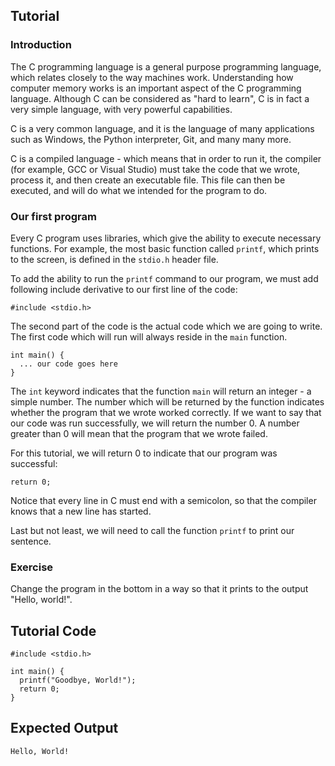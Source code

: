 Tutorial
--------

### Introduction

The C programming language is a general purpose programming language, which relates closely to the way machines work. 
Understanding how computer memory works is an important aspect of the C programming language. Although C can be considered
as "hard to learn", C is in fact a very simple language, with very powerful capabilities.

C is a very common language, and it is the language of many applications such as Windows, the Python interpreter, Git, and
many many more. 

C is a compiled language - which means that in order to run it, the compiler (for example, GCC or Visual Studio) must take the code that 
we wrote, process it, and then create an executable file. This file can then be executed, and will do what we intended for the program
to do.

### Our first program

Every C program uses libraries, which give the ability to execute necessary functions. For example, the most basic function
called `printf`, which prints to the screen, is defined in the `stdio.h` header file. 

To add the ability to run the `printf` command to our program, we must add following include derivative to our first line of the code:

    #include <stdio.h>

The second part of the code is the actual code which we are going to write. The first code which will run will always reside 
in the `main` function. 

    int main() {
      ... our code goes here
    }

The `int` keyword indicates that the function `main` will return an integer - a simple number. The number which will be returned
by the function indicates whether the program that we wrote worked correctly. If we want to say that our code
was run successfully, we will return the number 0. A number greater than 0 will mean that the program that we wrote failed.

For this tutorial, we will return 0 to indicate that our program was successful:

    return 0;

Notice that every line in C must end with a semicolon, so that the compiler knows that a new line has started.

Last but not least, we will need to call the function `printf` to print our sentence.

### Exercise

Change the program in the bottom in a way so that it prints to the output "Hello, world!". 

Tutorial Code
-------------

	#include <stdio.h>
    
	int main() {
	  printf("Goodbye, World!");
	  return 0;
	}

Expected Output
---------------
	Hello, World!
